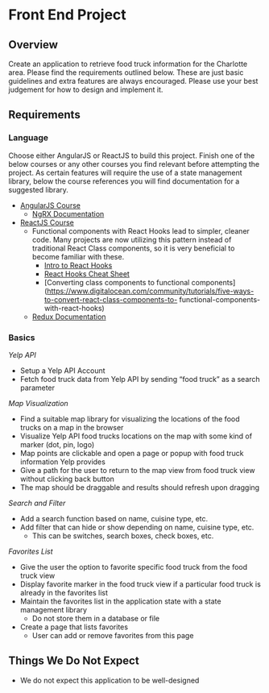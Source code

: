 # Front End Project

## Overview
Create an application to retrieve food truck information for the Charlotte area. Please find the requirements outlined below. These are just basic guidelines and extra features are always encouraged. Please use your best judgement for how to design and implement it.

## Requirements
### Language
Choose either AngularJS or ReactJS to build this project. Finish one of the below courses or any other courses you find relevant before attempting the project. As certain features will require the use of a state management library, below the course references you will find documentation for a suggested library.
- [AngularJS Course](https://frontendmasters.com/courses/building-apps-angular/)
  - [NgRX Documentation](https://ngrx.io/guide/store)
- [ReactJS Course](https://frontendmasters.com/courses/complete-react-v4/)
  - Functional components with React Hooks lead to simpler, cleaner code. Many projects are now utilizing this pattern instead of traditional                           React Class components, so it is very beneficial to become familiar with these.
    - [Intro to React Hooks](https://reactjs.org/docs/hooks-intro.html)
    - [React Hooks Cheat Sheet](https://www.freecodecamp.org/news/react-hooks-cheatsheet)
    - [Converting class components to functional components](https://www.digitalocean.com/community/tutorials/five-ways-to-convert-react-class-components-to-             functional-components-with-react-hooks)
  - [Redux Documentation](https://redux.js.org/basics/basic-tutorial/)

### Basics 
<i>Yelp API</i>
- Setup a Yelp API Account
- Fetch food truck data from Yelp API by sending “food truck” as a search parameter

<i>Map Visualization</i>
- Find a suitable map library for visualizing the locations of the food trucks on a map in the browser
- Visualize Yelp API food trucks locations on the map with some kind of marker (dot, pin, logo)
- Map points are clickable and open a page or popup with food truck information Yelp provides
- Give a path for the user to return to the map view from food truck view without clicking back button
- The map should be draggable and results should refresh upon dragging

<i>Search and Filter</i>
- Add a search function based on name, cuisine type, etc.
- Add filter that can hide or show depending on name, cuisine type, etc.
  - This can be switches, search boxes, check boxes, etc.

<i>Favorites List</i>
- Give the user the option to favorite specific food truck from the food truck view
- Display favorite marker in the food truck view if a particular food truck is already in the favorites list
- Maintain the favorites list in the application state with a state management library
  - Do not store them in a database or file
- Create a page that lists favorites
  - User can add or remove favorites from this page

## Things We Do Not Expect
- We do not expect this application to be well-designed

